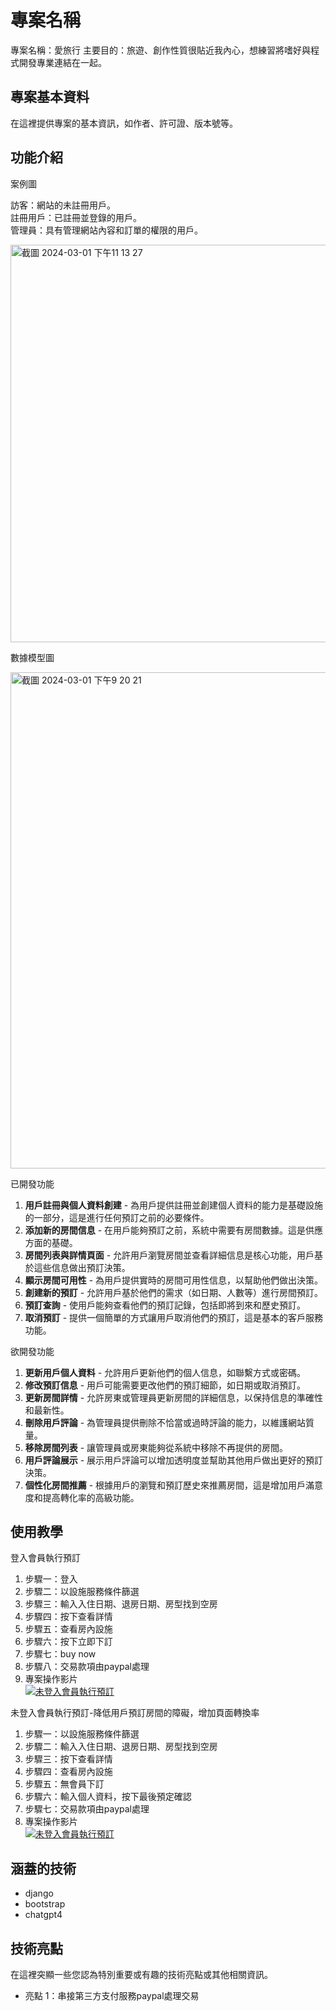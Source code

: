 # 專案名稱

專案名稱：愛旅行
主要目的：旅遊、創作性質很貼近我內心，想練習將嗜好與程式開發專業連結在一起。


## 專案基本資料

在這裡提供專案的基本資訊，如作者、許可證、版本號等。

## 功能介紹


案例圖

訪客：網站的未註冊用戶。<br />
註冊用戶：已註冊並登錄的用戶。<br />
管理員：具有管理網站內容和訂單的權限的用戶。<br />

<img width="636" alt="截圖 2024-03-01 下午11 13 27" src="https://github.com/suochu/djangoBooking/assets/89134683/ea4468f0-0210-4165-a957-9e875706e2b2">



數據模型圖

<img width="794" alt="截圖 2024-03-01 下午9 20 21" src="https://github.com/suochu/djangoBooking/assets/89134683/4c1dabb6-f917-4e0e-9dfa-cc773b5f3ae0">

已開發功能
1. **用戶註冊與個人資料創建** - 為用戶提供註冊並創建個人資料的能力是基礎設施的一部分，這是進行任何預訂之前的必要條件。
2. **添加新的房間信息** - 在用戶能夠預訂之前，系統中需要有房間數據。這是供應方面的基礎。
3. **房間列表與詳情頁面** - 允許用戶瀏覽房間並查看詳細信息是核心功能，用戶基於這些信息做出預訂決策。
4. **顯示房間可用性** - 為用戶提供實時的房間可用性信息，以幫助他們做出決策。
5. **創建新的預訂** - 允許用戶基於他們的需求（如日期、人數等）進行房間預訂。
6. **預訂查詢** - 使用戶能夠查看他們的預訂記錄，包括即將到來和歷史預訂。
7. **取消預訂** - 提供一個簡單的方式讓用戶取消他們的預訂，這是基本的客戶服務功能。

欲開發功能
1. **更新用戶個人資料** - 允許用戶更新他們的個人信息，如聯繫方式或密碼。
2. **修改預訂信息** - 用戶可能需要更改他們的預訂細節，如日期或取消預訂。
3. **更新房間詳情** - 允許房東或管理員更新房間的詳細信息，以保持信息的準確性和最新性。
4. **刪除用戶評論** - 為管理員提供刪除不恰當或過時評論的能力，以維護網站質量。
5. **移除房間列表** - 讓管理員或房東能夠從系統中移除不再提供的房間。
6. **用戶評論展示** - 展示用戶評論可以增加透明度並幫助其他用戶做出更好的預訂決策。
7. **個性化房間推薦** - 根據用戶的瀏覽和預訂歷史來推薦房間，這是增加用戶滿意度和提高轉化率的高級功能。


## 使用教學

登入會員執行預訂
1. 步驟一：登入
2. 步驟二：以設施服務條件篩選
3. 步驟三：輸入入住日期、退房日期、房型找到空房
4. 步驟四：按下查看詳情
5. 步驟五：查看房內設施
6. 步驟六：按下立即下訂
7. 步驟七：buy now
8. 步驟八：交易款項由paypal處理
9. 專案操作影片
<br />[![未登入會員執行預訂](https://img.youtube.com/vi/bkpNEjA0BkM/0.jpg)](https://www.youtube.com/watch?v=bkpNEjA0BkM)


未登入會員執行預訂-降低用戶預訂房間的障礙，增加頁面轉換率
1. 步驟一：以設施服務條件篩選
2. 步驟二：輸入入住日期、退房日期、房型找到空房
3. 步驟三：按下查看詳情
4. 步驟四：查看房內設施
5. 步驟五：無會員下訂
6. 步驟六：輸入個人資料，按下最後預定確認
7. 步驟七：交易款項由paypal處理
8. 專案操作影片
<br />[![未登入會員執行預訂](https://img.youtube.com/vi/DROtUmNnnPs/0.jpg)](https://www.youtube.com/watch?v=DROtUmNnnPs)




## 涵蓋的技術

- django
- bootstrap
- chatgpt4

## 技術亮點

在這裡突顯一些您認為特別重要或有趣的技術亮點或其他相關資訊。

- 亮點 1：串接第三方支付服務paypal處理交易



